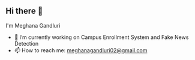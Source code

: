 ## Hi there 👋

I'm Meghana Gandluri


- 🔭 I’m currently working on Campus Enrollment System and Fake News Detection
- 📫 How to reach me: meghanagandluri02@gmail.com
